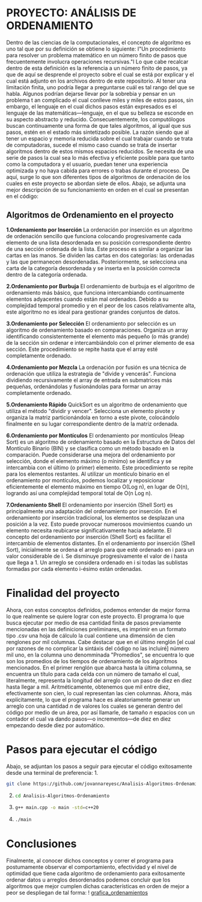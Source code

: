 # PROYECTO: ANÁLISIS DE ORDENAMIENTO

Dentro de las ciencias de la computacionales, el concepto de algoritmo es uno tal que por su definición se obtiene lo siguiente: 
I"Un procedimiento para resolver un problema matemático en un número finito de pasos que frecuentemente involucra operaciones recursivas."I
Lo que cabe recalcar dentro de esta definición es la referencia a un número finito de pasos, ya que de aquí se desprende el proyecto sobre el cual se está por explicar y el cual está adjunto en los archivos dentro de este repositorio. Al tener una limitación finita, uno podría llegar a preguntarse cuál es tal rango del que se habla. Algunos podrían dejarse llevar por la sobrebia y pensar en un problema t
an complicado el cual conlleve miles y miles de estos pasos, sin embargo, el lenguaje en el cual dichos pasos están expresados es el lenguaje de las matemáticas—lenguaje, en el que su belleza se esconde en su aspecto abstracto y reducido. Consecuentemente, los computólogos buscan continuamente una forma de que tales algoritmos, al igual que sus pasos, estén en el estado más sintetizado posible. La razón siendo que al tener un espacio y memoria reducida sobre el cual trabajar cuando se trata de computadoras, sucede el mismo caso cuando se trata de insertar algoritmos dentro de estos mismos espacios reducidos. Se necesita de una serie de pasos la cual sea lo más efectiva y eficiente posible para que tanto como la computadora y el usuario, puedan tener una experiencia optimizada y no haya cabida para errores o trabas durante el proceso. De aquí, surge lo que son diferentes tipos de algoritmos de ordenación de los cuales en este proyecto se abordan siete de ellos. Abajo, se adjunta una mejor descripción de su funcionamiento en orden en el cual se presentan en el código:

## Algoritmos de Ordenamiento en el proyecto
**1.Ordenamiento por Inserción**
La ordenación por inserción es un algoritmo de ordenación sencillo que funciona colocando progresivamente cada elemento de una lista desordenada en su posición correspondiente dentro de una sección ordenada de la lista. Este proceso es similar a organizar las cartas en las manos. Se dividen las cartas en dos categorías: las ordenadas y las que permanecen desordenadas. Posteriormente, se selecciona una carta de la categoría desordenada y se inserta en la posición correcta dentro de la categoría ordenada.


**2.Ordenamiento por Burbuja**
El ordenamiento de burbuja es el algoritmo de ordenamiento más básico, que funciona intercambiando continuamente elementos adyacentes cuando están mal ordenados. Debido a su complejidad temporal promedio y en el peor de los casos relativamente alta, este algoritmo no es ideal para gestionar grandes conjuntos de datos.

**3.Ordenamiento por Selección**
El ordenamiento por selección es un algoritmo de ordenamiento basado en comparaciones. Organiza un array identificando consistentemente el elemento más pequeño (o más grande) de la sección sin ordenar e intercambiándolo con el primer elemento de esa sección. Este procedimiento se repite hasta que el array esté completamente ordenado.

**4.Ordenamiento por Mezcla**
La ordenación por fusión es una técnica de ordenación que utiliza la estrategia de "divide y vencerás". Funciona dividiendo recursivamente el array de entrada en submatrices más pequeñas, ordenándolas y fusionándolas para formar un array completamente ordenado.

**5.Ordenamiento Rápido**
QuickSort es un algoritmo de ordenamiento que utiliza el método "dividir y vencer". Selecciona un elemento pivote y organiza la matriz particionándola en torno a este pivote, colocándolo finalmente en su lugar correspondiente dentro de la matriz ordenada.

**6.Ordenamiento por Montículos**
El ordenamiento por montículos (Heap Sort) es un algoritmo de ordenamiento basado en la Estructura de Datos del Montículo Binario (BIN) y se clasifica como un método basado en la comparación. Puede considerarse una mejora del ordenamiento por selección, donde el elemento máximo (o mínimo) se identifica y se intercambia con el último (o primer) elemento. Este procedimiento se repite para los elementos restantes. Al utilizar un montículo binario en el ordenamiento por montículos, podemos localizar y reposicionar eficientemente el elemento máximo en tiempo O(Log n), en lugar de O(n), logrando así una complejidad temporal total de O(n Log n).

**7.Ordenamiento Shell**
El ordenamiento por inserción (Shell Sort) es principalmente una adaptación del ordenamiento por inserción. En el ordenamiento por inserción tradicional, los elementos se desplazan una posición a la vez. Esto puede provocar numerosos movimientos cuando un elemento necesita reubicarse significativamente hacia adelante. El concepto del ordenamiento por inserción (Shell Sort) es facilitar el intercambio de elementos distantes. En el ordenamiento por inserción (Shell Sort), inicialmente se ordena el arreglo para que esté ordenado en i para un valor considerable de i. Se disminuye progresivamente el valor de i hasta que llega a 1. Un arreglo se considera ordenado en i si todas las sublistas formadas por cada elemento i-ésimo están ordenadas.

# Finalidad del proyecto
Ahora, con estos conceptos definidos, podemos entender de mejor forma lo que realmente se quiere lograr con este proyecto. 
El programa lo que busca ejecutar por medio de esa cantidad finita de pasos previamente mencionadas en las definiciones preliminares, es imprimir en un formato tipo .csv una hoja de cálculo la cual contiene una dimensión de cien renglones por mil columnas. Cabe destacar que en el último renglón [el cual por razones de no complicar la sintáxis del código no las incluiré] número mil uno, en la columna uno denomminada "Promedios", se encuentra lo que son los promedios de los tiempos de ordenamiento de los algoritmos mencionados. En el primer renglón que abarca hasta la última columna, se encuentra un título para cada celda con un número de tamaño el cual, literalmente, representa la longitud del arreglo con un paso de diez en diez hasta llegar a mil. Aritméticamente, obtenemos que mil entre diez, efectivamente son cien, lo cual representan las cien columnas. 
Ahora, más explícitamente, lo que el programa hace es aleatoriamente generar un arreglo con una cantidad _n_ de valores los cuales se generan dentro del código por medio de un área, por así llamarle, de tamaño _n_ espacios con un contador el cual va dando pasos—o incrementos—de diez en diez empezando desde diez por automático.

# Pasos para ejecutar el código
Abajo, se adjuntan los pasos a seguir para ejecutar el código exitosamente desde una terminal de preferencia:
1.
   ```sh
   git clone https://github.com/jovannareyesc/Analisis-Algoritmos-Ordenamiento
   ```
2. 
   ```sh
   cd Analisis-Algoritmos-Ordenamiento
   ```
3. 
   ```sh
   g++ main.cpp -o main -std=c++20
   ```
4. 
   ```sh
   ./main
   ```
# Conclusiones
Finalmente, al conocer dichos conceptos y correr el programa para postumamente observar el comportamiento, efectividad y el nivel de optimidad que tiene cada algoritmo de ordenamiento para exitosamente ordenar datos u arreglos desordenados podemos concluir que los algoritmos que mejor cumplen dichas características en orden de mejor a peor se despliegan de tal forma:
! [grafica_ordenamientos](grafica_ordenamientos.png)
